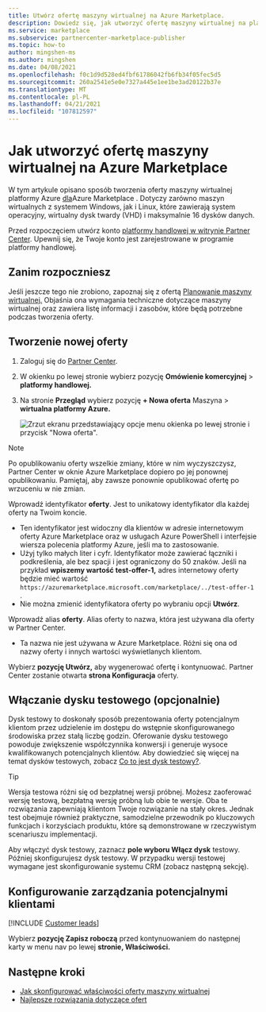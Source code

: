 ```yaml
---
title: Utwórz ofertę maszyny wirtualnej na Azure Marketplace.
description: Dowiedz się, jak utworzyć ofertę maszyny wirtualnej na platformie handlowej firmy Microsoft.
ms.service: marketplace
ms.subservice: partnercenter-marketplace-publisher
ms.topic: how-to
author: mingshen-ms
ms.author: mingshen
ms.date: 04/08/2021
ms.openlocfilehash: f0c1d9d528ed4fbf61786042fb6fb34f05fec5d5
ms.sourcegitcommit: 260a2541e5e0e7327a445e1ee1be3ad20122b37e
ms.translationtype: MT
ms.contentlocale: pl-PL
ms.lasthandoff: 04/21/2021
ms.locfileid: "107812597"
---
```

# <a name="how-to-create-a-virtual-machine-offer-on-azure-marketplace"></a>Jak utworzyć ofertę maszyny wirtualnej na Azure Marketplace

W tym artykule opisano sposób tworzenia oferty maszyny wirtualnej platformy Azure [dla](https://azuremarketplace.microsoft.com/)Azure Marketplace . Dotyczy zarówno maszyn wirtualnych z systemem Windows, jak i Linux, które zawierają system operacyjny, wirtualny dysk twardy (VHD) i maksymalnie 16 dysków danych.

Przed rozpoczęciem utwórz konto [platformy handlowej w witrynie Partner Center](create-account.md). Upewnij się, że Twoje konto jest zarejestrowane w programie platformy handlowej.

## <a name="before-you-begin"></a>Zanim rozpoczniesz

Jeśli jeszcze tego nie zrobiono, zapoznaj się z ofertą [Planowanie maszyny wirtualnej.](marketplace-virtual-machines.md) Objaśnia ona wymagania techniczne dotyczące maszyny wirtualnej oraz zawiera listę informacji i zasobów, które będą potrzebne podczas tworzenia oferty.

## <a name="create-a-new-offer"></a>Tworzenie nowej oferty

1. Zaloguj się do [Partner Center](https://partner.microsoft.com/dashboard/home).
2. W okienku po lewej stronie wybierz pozycję **Omówienie komercyjnej**  >  **platformy handlowej.**
3. Na stronie **Przegląd** wybierz pozycję **+ Nowa oferta** Maszyna  >  **wirtualna platformy Azure.**

    ![Zrzut ekranu przedstawiający opcje menu okienka po lewej stronie i przycisk "Nowa oferta".](./media/create-vm/new-offer-azure-virtual-machine.png)

> [!NOTE]
> Po opublikowaniu oferty wszelkie zmiany, które w nim wyczyszczysz, Partner Center w oknie Azure Marketplace dopiero po jej ponownej opublikowaniu. Pamiętaj, aby zawsze ponownie opublikować ofertę po wrzuceniu w nie zmian.

Wprowadź identyfikator **oferty**. Jest to unikatowy identyfikator dla każdej oferty na Twoim koncie.

- Ten identyfikator jest widoczny dla klientów w adresie internetowym oferty Azure Marketplace oraz w usługach Azure PowerShell i interfejsie wiersza polecenia platformy Azure, jeśli ma to zastosowanie.
- Użyj tylko małych liter i cyfr. Identyfikator może zawierać łączniki i podkreślenia, ale bez spacji i jest ograniczony do 50 znaków. Jeśli na przykład **wpiszemy wartość test-offer-1,** adres internetowy oferty będzie mieć wartość `https://azuremarketplace.microsoft.com/marketplace/../test-offer-1` .
- Nie można zmienić identyfikatora oferty po wybraniu opcji **Utwórz**.

Wprowadź alias **oferty**. Alias oferty to nazwa, która jest używana dla oferty w Partner Center.

- Ta nazwa nie jest używana w Azure Marketplace. Różni się ona od nazwy oferty i innych wartości wyświetlanych klientom.

Wybierz **pozycję Utwórz,** aby wygenerować ofertę i kontynuować. Partner Center zostanie otwarta **strona Konfiguracja** oferty.

## <a name="enable-a-test-drive-optional"></a>Włączanie dysku testowego (opcjonalnie)

Dysk testowy to doskonały sposób prezentowania oferty potencjalnym klientom przez udzielenie im dostępu do wstępnie skonfigurowanego środowiska przez stałą liczbę godzin. Oferowanie dysku testowego powoduje zwiększenie współczynnika konwersji i generuje wysoce kwalifikowanych potencjalnych klientów. Aby dowiedzieć się więcej na temat dysków testowych, zobacz [Co to jest dysk testowy?](./what-is-test-drive.md).

> [!TIP]
> Wersja testowa różni się od bezpłatnej wersji próbnej. Możesz zaoferować wersję testową, bezpłatną wersję próbną lub obie te wersje. Oba te rozwiązania zapewniają klientom Twoje rozwiązanie na stały okres. Jednak test obejmuje również praktyczne, samodzielne przewodnik po kluczowych funkcjach i korzyściach produktu, które są demonstrowane w rzeczywistym scenariuszu implementacji.

Aby włączyć dysk testowy, zaznacz **pole wyboru Włącz dysk** testowy. Później skonfigurujesz dysk testowy. W przypadku wersji testowej wymagane jest skonfigurowanie systemu CRM (zobacz następną sekcję).

## <a name="configure-customer-leads-management"></a>Konfigurowanie zarządzania potencjalnymi klientami

[!INCLUDE [Customer leads](includes/customer-leads.md)] 

Wybierz **pozycję Zapisz roboczą** przed kontynuowaniem do następnej karty w menu nav po lewej **stronie, Właściwości.**

## <a name="next-steps"></a>Następne kroki

- [Jak skonfigurować właściwości oferty maszyny wirtualnej](azure-vm-create-properties.md)
- [Najlepsze rozwiązania dotyczące ofert](gtm-offer-listing-best-practices.md)